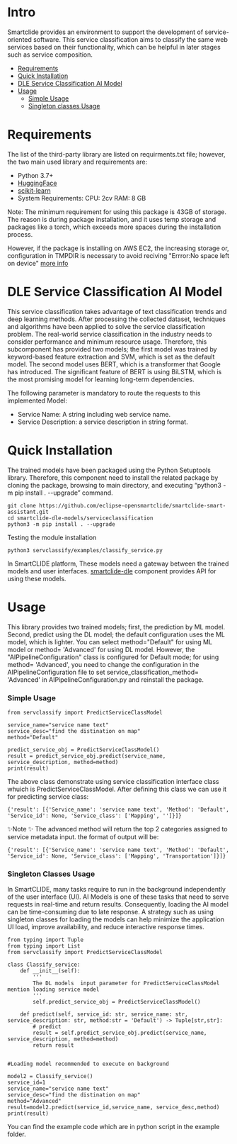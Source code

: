 # Intro

Smartclide provides an environment to support the development of service-oriented software. This service classification aims to classify the same web services based on their functionality, which can be helpful in later stages such as service composition. 

- [Requirements](#requirements)
- [Quick Installation](#quick-installation)
- [DLE Service Classification AI Model](#dle-service-classification-ai-model)
- [Usage](#usage)
  - [Simple Usage](#simple-usage)
  - [Singleton classes Usage](#singleton-classes-usage)




# Requirements

The list of the third-party library are listed on requirments.txt file; however, the two main used library and requirements are:

- Python 3.7+
- [HuggingFace](https://huggingface.co/)
- [scikit-learn](https://scikit-learn.org)
- System Requirements: CPU: 2cv RAM: 8 GB

Note: The minimum requirement for using this package is 43GB of storage. The reason is during package installation, and it uses temp storage and packages like a torch, which exceeds more spaces during the installation process.

However, if the package is installing on AWS EC2, the increasing storage or, configuration in TMPDIR is necessary to avoid reciving "Errror:No space left on device" [more info](https://stackoverflow.com/questions/55103162/could-not-install-packages-due-to-an-environmenterror-errno-28-no-space-left)

# DLE Service Classification AI Model
This service classification takes advantage of text classification trends and deep learning methods. After processing the collected dataset, techniques and algorithms have been applied to solve the service classification problem. The real-world service classification in the industry needs to consider performance and minimum resource usage. Therefore, this subcomponent has provided two models; the first model was trained by keyword-based feature extraction and SVM, which is set as the default model. The second model uses BERT, which is a transformer that Google has introduced. The significant feature of BERT is using BiLSTM, which is the most promising model for learning long-term dependencies. 

The following parameter is mandatory to route the requests to this implemented Model:
- Service Name: A string including web service name.
- Service Description: a service description in string format.

# Quick Installation
The trained models have been packaged using the Python Setuptools library. Therefore, this component need to install the related package by cloning the package, browsing to main directory, and executing “python3 -m pip install . --upgrade” command. 
```
git clone https://github.com/eclipse-opensmartclide/smartclide-smart-assistant.git
cd smartclide-dle-models/serviceclassification 
python3 -m pip install . --upgrade
```
Testing the module installation
```
python3 servclassify/examples/classify_service.py
```


In SmartCLIDE platform, These models need a  gateway between the trained models and user interfaces. [smartclide-dle](https://github.com/eclipse-opensmartclide/smartclide-smart-assistant/tree/main/smartclide-dle) component provides API for using these models.

# Usage
This library provides two trained models; first, the prediction by ML model. Second, predict using the DL model; the default configuration uses the ML model, which is lighter. You can select method="Default" for using ML model or method= 'Advanced' for using DL model. However, the "AIPipelineConfiguration" class is configured for Default mode; for using  method= 'Advanced', you need to change the configuration in the AIPipelineConfiguration file to set service_classification_method= 'Advanced' in AIPipelineConfiguration.py and reinstall the package.
### Simple Usage
```
from servclassify import PredictServiceClassModel

service_name="service name text"
service_desc="find the distination on map"
method="Default"

predict_service_obj = PredictServiceClassModel()
result = predict_service_obj.predict(service_name, service_description, method=method)
print(result) 

```

The above class demonstrate using service classification interface class whuich is PredictServiceClassModel. After defining this class we can use it for predicting service class:
```
{'result': [{'Service_name': 'service name text', 'Method': 'Default', 'Service_id': None, 'Service_class': ['Mapping', '']}]}

```
✨Note ✨
The advanced method will return the top 2 categories assigned to service metadata input. the format of output will be:

```
{'result': [{'Service_name': 'service name text', 'Method': 'Default', 'Service_id': None, 'Service_class': ['Mapping', 'Transportation']}]}

```
### Singleton Classes Usage
In SmartCLIDE, many tasks require to run in the background independently of the user interface (UI). AI Models is one of these tasks that need to serve requests in real-time and return results. Consequently, loading the AI model can be time-consuming due to late response. A strategy such as using singleton classes for loading the models can help minimize the application UI load, improve availability, and reduce interactive response times. 

```
from typing import Tuple 
from typing import List
from servclassify import PredictServiceClassModel

class Classify_service:
    def __init__(self):
        '''
        The DL models  input parameter for PredictServiceClassModel mention loading service model
        '''
        self.predict_service_obj = PredictServiceClassModel()

    def predict(self, service_id: str, service_name: str, service_description: str, method:str = 'Default') -> Tuple[str,str]:
        # predict
        result = self.predict_service_obj.predict(service_name, service_description, method=method)
        return result
        

#Loading model recommended to execute on background

model2 = Classify_service()
service_id=1
service_name="service name text"
service_desc="find the distination on map"
method="Advanced"
result=model2.predict(service_id,service_name, service_desc,method)
print(result) 
```

You can find the example code which are in python script in the example folder.

